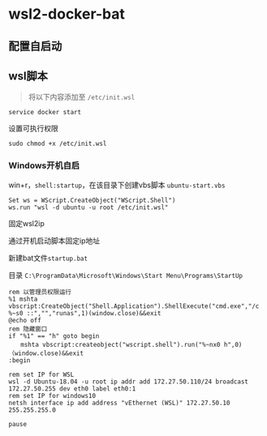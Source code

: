 # wsl2-docker-bat

## 配置自启动

## wsl脚本

> 将以下内容添加至 `/etc/init.wsl`

```
service docker start
```

设置可执行权限

```
sudo chmod +x /etc/init.wsl
```

### Windows开机自启

win+r，`shell:startup`，在该目录下创建vbs脚本
`ubuntu-start.vbs`

``` Set ws = WScript.CreateObject("WScript.Shell")
Set ws = WScript.CreateObject("WScript.Shell")
ws.run "wsl -d ubuntu -u root /etc/init.wsl"
```

固定wsl2ip

通过开机启动脚本固定ip地址

新建bat文件`startup.bat`

目录 `C:\ProgramData\Microsoft\Windows\Start Menu\Programs\StartUp`

```
rem 以管理员权限运行
%1 mshta vbscript:CreateObject("Shell.Application").ShellExecute("cmd.exe","/c %~s0 ::","","runas",1)(window.close)&&exit
@echo off
rem 隐藏窗口
if "%1" == "h" goto begin
　　mshta vbscript:createobject("wscript.shell").run("%~nx0 h",0)（window.close)&&exit
:begin

rem set IP for WSL
wsl -d Ubuntu-18.04 -u root ip addr add 172.27.50.110/24 broadcast 172.27.50.255 dev eth0 label eth0:1
rem set IP for windows10
netsh interface ip add address "vEthernet (WSL)" 172.27.50.10 255.255.255.0

pause
```

